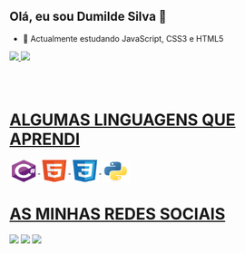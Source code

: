 ## Olá, eu sou Dumilde Silva 👋


- 🌱 Actualmente estudando JavaScript, CSS3 e HTML5

<div>
  <a href ="https://github.com/DJimy11">
  <img height="auto" src="https://github-readme-stats.vercel.app/api?username=DJimy11&show_icons=true&theme=radical"/>
  <img height="auto" src="https://github-readme-stats.vercel.app/api/top-langs/?username=DJimy11&layout=compact&theme=radical"/>
</div> 
  
  ##
  
<div style="display: inline_block"><br>
  <h1>ALGUMAS LINGUAGENS QUE APRENDI</h1>
  <img align="center" alt="DJimy.csharp" width="50" height="40" src = "https://github.com/devicons/devicon/blob/master/icons/csharp/csharp-original.svg"/>
  <img align="center" alt="DJimy.CSS" width="50" height="40" src = "https://github.com/devicons/devicon/blob/master/icons/html5/html5-original.svg"/>
  <img align="center" alt="DJimy.HTML" width="50" height="40" src = "https://github.com/devicons/devicon/blob/master/icons/css3/css3-original.svg"/>
  <img align="center" alt="DJimy.HTML" width="50" height="40" src = "https://github.com/devicons/devicon/blob/1119b9f84c0290e0f0b38982099a2bd027a48bf1/icons/python/python-original.svg"/>
</div>
  
  ## 
  
  <div>
    <h1>AS MINHAS REDES SOCIAIS</h1>
    <a href="https://www.instagram.com/thedumilde/" target="_blank"><img src="https://img.shields.io/badge/Instagram-E4405F?style=for-the-badge&logo=instagram&logoColor=white" target="_blank"></a>
    <a href="https://www.facebook.com/domilde.guiminha/" target="_blank"><img src="https://img.shields.io/badge/Facebook-1877F2?style=for-the-badge&logo=facebook&logoColor=white" target="_blank"></a>
    <a href="https://twitter.com/DJimy__" target="_blank"><img src="https://img.shields.io/badge/Twitter-1DA1F2?style=for-the-badge&logo=twitter&logoColor=white" target="_blank"></a>
  </div>
